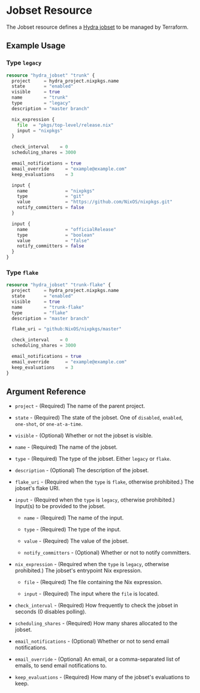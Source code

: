 # Jobset Resource

The Jobset resource defines a [Hydra jobset] to be managed by Terraform.

## Example Usage

### Type `legacy`

```terraform
resource "hydra_jobset" "trunk" {
  project     = hydra_project.nixpkgs.name
  state       = "enabled"
  visible     = true
  name        = "trunk"
  type        = "legacy"
  description = "master branch"

  nix_expression {
    file  = "pkgs/top-level/release.nix"
    input = "nixpkgs"
  }

  check_interval    = 0
  scheduling_shares = 3000

  email_notifications = true
  email_override      = "example@example.com"
  keep_evaluations    = 3

  input {
    name              = "nixpkgs"
    type              = "git"
    value             = "https://github.com/NixOS/nixpkgs.git"
    notify_committers = false
  }

  input {
    name              = "officialRelease"
    type              = "boolean"
    value             = "false"
    notify_committers = false
  }
}
```

### Type `flake`

```terraform
resource "hydra_jobset" "trunk-flake" {
  project     = hydra_project.nixpkgs.name
  state       = "enabled"
  visible     = true
  name        = "trunk-flake"
  type        = "flake"
  description = "master branch"

  flake_uri = "github:NixOS/nixpkgs/master"

  check_interval    = 0
  scheduling_shares = 3000

  email_notifications = true
  email_override      = "example@example.com"
  keep_evaluations    = 3
}
```

## Argument Reference

* `project` - (Required) The name of the parent project.

* `state` - (Required) The state of the jobset. One of `disabled`, `enabled`,
`one-shot`, or `one-at-a-time`.

* `visible` - (Optional) Whether or not the jobset is visible.

* `name` - (Required) The name of the jobset.

* `type` - (Required) The type of the jobset. Either `legacy` or `flake`.

* `description` - (Optional) The description of the jobset.

* `flake_uri` - (Required when the `type` is `flake`, otherwise prohibited.) The
jobset's flake URI.

* `input` - (Required when the `type` is `legacy`, otherwise prohibited.)
Input(s) to be provided to the jobset.

  * `name` - (Required) The name of the input.

  * `type` - (Required) The type of the input.

  * `value` - (Required) The value of the jobset.

  * `notify_committers` - (Optional) Whether or not to notify committers.

* `nix_expression` - (Required when the `type` is `legacy`, otherwise
prohibited.) The jobset's entrypoint Nix expression.

  * `file` - (Required) The file containing the Nix expression.

  * `input` - (Required) The input where the `file` is located.

* `check_interval` - (Required) How frequently to check the jobset in seconds (0
disables polling).

* `scheduling_shares` - (Required) How many shares allocated to the jobset.

* `email_notifications` - (Optional) Whether or not to send email notifications.

* `email_override` - (Optional) An email, or a comma-separated list of emails,
to send email notifications to.

* `keep_evaluations` - (Required) How many of the jobset's evaluations to keep.

[Hydra jobset]: https://github.com/NixOS/hydra/blob/e9a06113c955e457fa59717c4964c302e852ee9b/doc/manual/src/projects.md#job-sets
